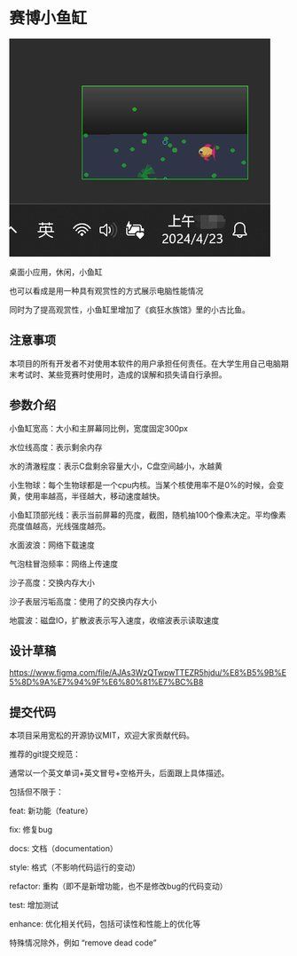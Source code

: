 # 赛博小鱼缸

![demo](./doc/demo.png)

桌面小应用，休闲，小鱼缸

也可以看成是用一种具有观赏性的方式展示电脑性能情况

同时为了提高观赏性，小鱼缸里增加了《疯狂水族馆》里的小古比鱼。

## 注意事项

本项目的所有开发者不对使用本软件的用户承担任何责任。在大学生用自己电脑期末考试时、某些竞赛时使用时，造成的误解和损失请自行承担。

## 参数介绍

小鱼缸宽高：大小和主屏幕同比例，宽度固定300px

水位线高度：表示剩余内存

水的清澈程度：表示C盘剩余容量大小，C盘空间越小，水越黄

小生物球：每个生物球都是一个cpu内核。当某个核使用率不是0%的时候，会变黄，使用率越高，半径越大，移动速度越快。

小鱼缸顶部光线：表示当前屏幕的亮度，截图，随机抽100个像素决定。平均像素亮度值越高，光线强度越亮。

水面波浪：网络下载速度

气泡柱冒泡频率：网络上传速度

沙子高度：交换内存大小

沙子表层污垢高度：使用了的交换内存大小

地震波：磁盘IO，扩散波表示写入速度，收缩波表示读取速度

## 设计草稿

https://www.figma.com/file/AJAs3WzQTwpwTTEZR5hjdu/%E8%B5%9B%E5%8D%9A%E7%94%9F%E6%80%81%E7%BC%B8

## 提交代码

本项目采用宽松的开源协议MIT，欢迎大家贡献代码。

推荐的git提交规范：

通常以一个英文单词+英文冒号+空格开头，后面跟上具体描述。

包括但不限于：

feat: 新功能（feature）

fix: 修复bug

docs: 文档（documentation）

style: 格式（不影响代码运行的变动）

refactor: 重构（即不是新增功能，也不是修改bug的代码变动）

test: 增加测试

enhance: 优化相关代码，包括可读性和性能上的优化等

特殊情况除外，例如 “remove dead code”